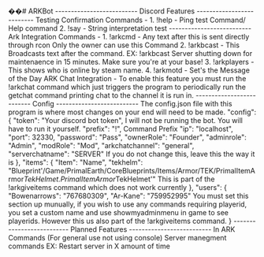 ��#   A R K B o t  
  
 - - - - - - - - - - - - - - - - - - - - - - - - - -  
           D i s c o r d   F e a t u r e s  
 - - - - - - - - - - - - - - - - - - - - - - - - - -  
         T e s t i n g   C o n f i r m a t i o n   C o m m a n d s   -  
 1 .   ! h e l p   -   P i n g   t e s t   C o m m a n d /   H e l p   c o m m a n d  
 2 .   ! s a y   -   S t r i n g   i n t e r p r e t a t i o n   t e s t  
 - - - - - - - - - - - - - - - - - - - - - - - - - -  
         A r k   I n t e g r a t i o n   C o m m a n d s   -  
 1 .   ! a r k c m d   -   A n y   t e x t   a f t e r   t h i s   i s   s e n t   d i r e c t l y   t h r o u g h   r c o n   O n l y   t h e   o w n e r   c a n   u s e   t h i s   C o m m a n d  
 2 .   ! a r k b c a s t   -   T h i s   B r o a d c a s t s   t e x t   a f t e r   t h e   c o m m a n d .   E X :   ! a r k b c a s t   S e r v e r   s h u t t i n g   d o w n   f o r   m a i n t e n a e n c e   i n   1 5   m i n u t e s .   M a k e   s u r e   y o u ' r e   a t   y o u r   b a s e !  
 3 .   ! a r k p l a y e r s   -   T h i s   s h o w s   w h o   i s   o n l i n e   b y   s t e a m   n a m e .  
 4 .   ! a r k m o t d   -   S e t ' s   t h e   M e s s a g e   o f   t h e   D a y  
  
         A R K   C h a t   I n t e g r a t i o n   -    
 T o   e n a b l e   t h i s   f e a t u r e   y o u   m u s t   r u n   t h e   ! a r k c h a t   c o m m a n d   w h i c h   j u s t   t r i g g e r s   t h e   p r o g r a m   t o   p e r i o d i c a l l y   r u n   t h e   g e t c h a t   c o m m a n d   p r i n t i n g   c h a t   t o   t h e   c h a n n e l   i t   i s   r u n   i n .  
  
 - - - - - - - - - - - - - - - - - - - - - - - - - -  
                     C o n f i g  
 - - - - - - - - - - - - - - - - - - - - - - - - - -  
 T h e   c o n f i g . j s o n   f i l e   w i t h   t h i s   p r o g r a m   i s   w h e r e   m o s t   c h a n g e s   o n   y o u r   e n d   w i l l   n e e d   t o   b e   m a d e .  
 " c o n f i g " :   {  
         " t o k e n " :   " Y o u r   d i s c o r d   b o t   t o k e n " ,   I   w i l l   n o t   b e   r u n n i n g   t h e   b o t .   Y o u   w i l l   h a v e   t o   r u n   i t   y o u r s e l f .  
         " p r e f i x " :   " ! " ,   C o m m a n d   P r e f i x  
         " i p " :   " l o c a l h o s t " ,    
         " p o r t " :   3 2 3 3 0 ,  
         " p a s s w o r d " :   " P a s s " ,  
         " o w n e r R o l e " :   " F o u n d e r " ,  
         " a d m i n r o l e " :   " A d m i n " ,  
         " m o d R o l e " :   " M o d " ,  
         " a r k c h a t c h a n n e l " :   " g e n e r a l " ,  
         " s e r v e r c h a t n a m e " :   " S E R V E R "   I f   y o u   d o   n o t   c h a n g e   t h i s ,   l e a v e   t h i s   t h e   w a y   i t   i s  
     } ,  
 " i t e m s " :   {  
         " I t e m " :   " N a m e " ,  
         " t e k h e l m " :   " B l u e p r i n t ' / G a m e / P r i m a l E a r t h / C o r e B l u e p r i n t s / I t e m s / A r m o r / T E K / P r i m a l I t e m A r m o r _ T e k H e l m e t . P r i m a l I t e m A r m o r _ T e k H e l m e t ' "    
         T h i s   i s   p a r t   o f   t h e   ! a r k g i v e i t e m s   c o m m a n d   w h i c h   d o e s   n o t   w o r k   c u r r e n t l y  
     } ,  
 " u s e r s " :   {  
         " B o w e n a r r o w s " :   " 7 6 7 6 8 0 3 0 9 " ,  
         " A r - K a n e " :   " 7 5 9 9 5 2 9 9 5 "  
         Y o u   m u s t   s e t   t h i s   s e c t i o n   u p   m u n u a l l y ,   i f   y o u   w i s h   t o   u s e   a n y   c o m m a n d s   r e q u i r i n g   p l a y e r i d ,   y o u   s e t   a   c u s t o m   n a m e   a n d   u s e   s h o w m y a d m i n m e n u   i n   g a m e   t o   s e e   p l a y e r i d s .  
         H o w e v e r   t h i s   u s   a l s o   p a r t   o f   t h e   ! a r k g i v e i t e m s   c o m m a n d .  
         }  
  
 - - - - - - - - - - - - - - - - - - - - - - - - - -  
           P l a n n e d   F e a t u r e s  
 - - - - - - - - - - - - - - - - - - - - - - - - - -  
         I n   A R K   C o m m a n d s   ( F o r   g e n e r a l   u s e   n o t   u s i n g   c o n s o l e )  
         S e r v e r   m a n e g m e n t   c o m m a n d s   E X :   R e s t a r t   s e r v e r   i n   X   a m o u n t   o f   t i m e  
 
